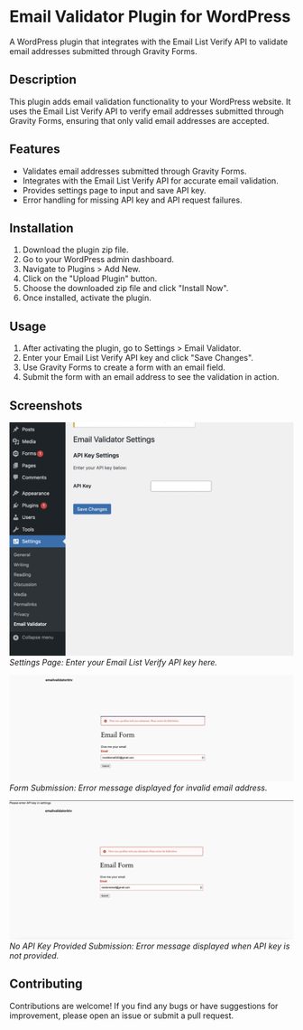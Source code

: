 # Email Validator Plugin for WordPress

A WordPress plugin that integrates with the Email List Verify API to validate email addresses submitted through Gravity Forms.

## Description

This plugin adds email validation functionality to your WordPress website. It uses the Email List Verify API to verify email addresses submitted through Gravity Forms, ensuring that only valid email addresses are accepted.

## Features

- Validates email addresses submitted through Gravity Forms.
- Integrates with the Email List Verify API for accurate email validation.
- Provides settings page to input and save API key.
- Error handling for missing API key and API request failures.

## Installation

1. Download the plugin zip file.
2. Go to your WordPress admin dashboard.
3. Navigate to Plugins > Add New.
4. Click on the "Upload Plugin" button.
5. Choose the downloaded zip file and click "Install Now".
6. Once installed, activate the plugin.

## Usage

1. After activating the plugin, go to Settings > Email Validator.
2. Enter your Email List Verify API key and click "Save Changes".
3. Use Gravity Forms to create a form with an email field.
4. Submit the form with an email address to see the validation in action.

## Screenshots

![Settings Page](/screenshots/image%20(16).png)
*Settings Page: Enter your Email List Verify API key here.*

![Form Submission](/screenshots/image%20(17).png)
*Form Submission: Error message displayed for invalid email address.*

![No API Key Submission](/screenshots/image%20(15).png)
*No API Key Provided Submission: Error message displayed when API key is not provided.*

## Contributing

Contributions are welcome! If you find any bugs or have suggestions for improvement, please open an issue or submit a pull request.
